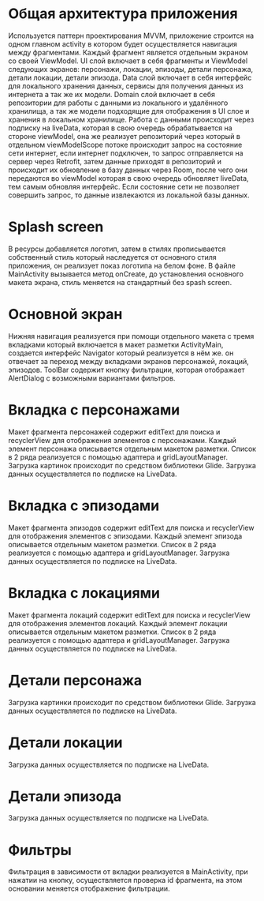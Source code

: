   # Общая архитектура приложения
  Используется паттерн проектирования MVVM, приложение строится на одном главном activity в котором будет осуществляется навигация между фрагментами. Каждый фрагмент является отдельным экраном со своей ViewModel. 
  UI слой включает в себя фрагменты и ViewModel следующих экранов: персонажи, локации, эпизоды, детали персонажа, детали локации, детали эпизода.
  Data слой включает в себя интерфейс для локального хранения данных, сервисы для получения данных из интернета а так же их модели.
  Domain слой включает в себя репозитории для работы с данными из локального и удалённого хранилища, а так же модели подходящие для отображения в UI слое и хранения в локальном хранилище.
  Работа с данными происходит через подписку на liveData, которая в свою очередь обрабатывается на стороне viewModel, она же реализует репозиторий через который в отдельном viewModelScope потоке происходит запрос на состояние сети интернет, если интернет подключен, то запрос отправляется на сервер через Retrofit, затем данные приходят в репозиторий и происходит их обновление в базу данных через Room, после чего они передаются во viewModel которая в свою очередь обновляет liveData, тем самым обновляя интерфейс. Если состояние сети не позволяет совершить запрос, то данные извлекаются из локальной базы данных.
  # Splash screen
  В ресурсы добавляется логотип, затем в стилях прописывается собственный стиль который наследуется от основного стиля приложения, он реализует показ логотипа на белом фоне. В файле MainActivity вызывается метод onCreate, до установления основного макета экрана, стиль меняется на стандартный без spash screen.
  # Основной экран
  Нижняя навигация реализуется при помощи отдельного макета с тремя вкладками который включается в макет разметки ActivityMain, создается интерфейс Navigator который реализуется в нём же. он отвечает за переход между вкладками экранов персонажей, локаций, эпизодов.
  ToolBar содержит кнопку фильтрации, которая отображает AlertDialog с возможными вариантами фильтров.
  # Вкладка с персонажами
  Макет фрагмента персонажей содержит editText для поиска и recyclerView для отображения элементов с персонажами. Каждый элемент персонажа описывается отдельным макетом разметки. Список в 2 ряда реализуется с помощью адаптера и gridLayoutManager. Загрузка картинок происходит по средством библиотеки Glide. Загрузка данных осуществляется по подписке на LiveData.
  # Вкладка с эпизодами
  Макет фрагмента эпизодов содержит editText для поиска и recyclerView для отображения элементов с эпизодами. Каждый элемент эпизода описывается отдельным макетом разметки. Список в 2 ряда реализуется с помощью адаптера и gridLayoutManager. Загрузка данных осуществляется по подписке на LiveData.
  # Вкладка с локациями
  Макет фрагмента локаций содержит editText для поиска и recyclerView для отображения элементов локаций. Каждый элемент локации описывается отдельным макетом разметки. Список в 2 ряда реализуется с помощью адаптера и gridLayoutManager. Загрузка данных осуществляется по подписке на LiveData.
  # Детали персонажа
  Загрузка картинки происходит по средством библиотеки Glide. Загрузка данных осуществляется по подписке на LiveData.
  # Детали локации
  Загрузка данных осуществляется по подписке на LiveData.
  # Детали эпизода
  Загрузка данных осуществляется по подписке на LiveData.
  # Фильтры
  Фильтрация в зависимости от вкладки реализуется в MainActivity, при нажатии на кнопку, осуществляется проверка id фрагмента, на этом основании меняется отображение фильтрации.
